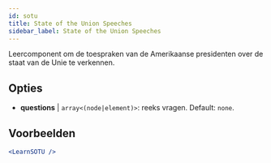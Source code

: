 ```yaml
---
id: sotu
title: State of the Union Speeches
sidebar_label: State of the Union Speeches
---
```


Leercomponent om de toespraken van de Amerikaanse presidenten over de staat van de Unie te verkennen.

## Opties

* __questions__ | `array<(node|element)>`: reeks vragen. Default: `none`.


## Voorbeelden

```jsx live
<LearnSOTU />
```

